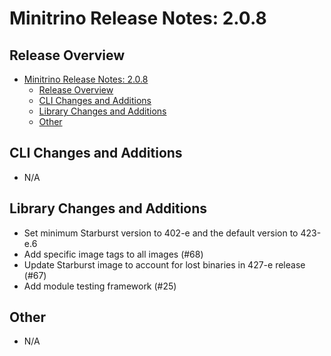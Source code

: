 # Minitrino Release Notes: 2.0.8

## Release Overview

- [Minitrino Release Notes: 2.0.8](#minitrino-release-notes-208)
  - [Release Overview](#release-overview)
  - [CLI Changes and Additions](#cli-changes-and-additions)
  - [Library Changes and Additions](#library-changes-and-additions)
  - [Other](#other)

## CLI Changes and Additions

- N/A

## Library Changes and Additions

- Set minimum Starburst version to 402-e and the default version to 423-e.6
- Add specific image tags to all images (#68)
- Update Starburst image to account for lost binaries in 427-e release (#67)
- Add module testing framework (#25)

## Other

- N/A
